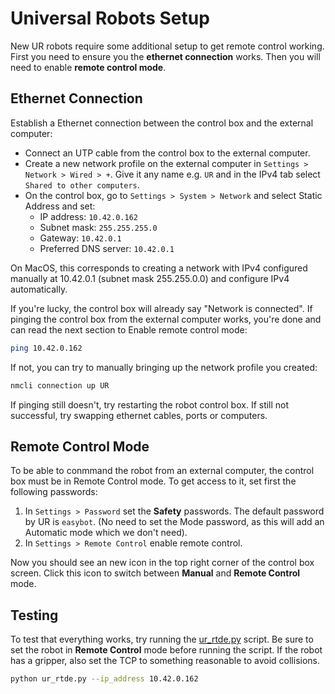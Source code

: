 # Universal Robots Setup

New UR robots require some additional setup to get remote control working.
First you need to ensure you the **ethernet connection** works.
Then you will need to enable **remote control mode**.

## Ethernet Connection
Establish a Ethernet connection between the control box and the external computer:
* Connect an UTP cable from the control box to the external computer.
* Create a new network profile on the external computer in `Settings > Network > Wired > +`. Give it any name e.g. `UR` and in the IPv4 tab select `Shared to other computers`.
* On the control box, go to `Settings > System > Network` and select Static Address and set:
    * IP address: `10.42.0.162`
    * Subnet mask: `255.255.255.0`
    * Gateway: `10.42.0.1`
    * Preferred DNS server: `10.42.0.1`

On MacOS, this corresponds to creating a network with IPv4 configured manually at 10.42.0.1 (subnet mask 255.255.0.0) and configure IPv4 automatically.  

If you're lucky, the control box will already say "Network is connected".
If pinging the control box from the external computer works, you're done and can read the next section to Enable remote control mode:
```bash
ping 10.42.0.162
```
If not, you can try to manually bringing up the network profile you created:
```bash
nmcli connection up UR
```
If pinging still doesn't, try restarting the robot control box.
If still not successful, try swapping ethernet cables, ports or computers.


## Remote Control Mode
To be able to conmmand the robot from an external computer, the control box must be in Remote Control mode.
To get access to it, set first the following passwords:

1. In `Settings > Password` set the **Safety** passwords. The default password by UR is `easybot`.
(No need to set the Mode password, as this will add an Automatic mode which we don't need).
2. In `Settings > Remote Control` enable remote control.

Now you should see an new icon in the top right corner of the control box screen.
Click this icon to switch between **Manual** and **Remote Control** mode.

## Testing
To test that everything works, try running the [ur_rtde.py](ur_rdte.py) script.
Be sure to set the robot in **Remote Control** mode before running the script.
If the robot has a gripper, also set the TCP to something reasonable to avoid collisions.
```bash
python ur_rtde.py --ip_address 10.42.0.162
```
